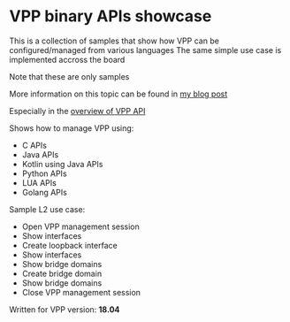 # VPP binary APIs showcase

This is a collection of samples that show how VPP can be configured/managed from various languages
The same simple use case is implemented accross the board

Note that these are only samples

More information on this topic can be found in [my blog post](https://www.marosmars.com/blog/category/vpp)

Especially in the [overview of VPP API](http://www.marosmars.com/blog/managing-vpp-api-overview)

Shows how to manage VPP using:
* C APIs
* Java APIs
* Kotlin using Java APIs
* Python APIs
* LUA APIs
* Golang APIs

Sample L2 use case:
* Open VPP management session
* Show interfaces
* Create loopback interface
* Show interfaces
* Show bridge domains
* Create bridge domain
* Show bridge domains
* Close VPP management session

Written for VPP version:
**18.04**

